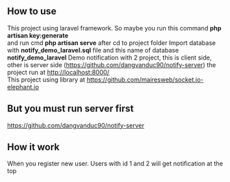 ## How to use
This project using laravel framework. So maybe you run this command <b>php artisan key:generate</b><br>
and run cmd <b>php artisan serve</b> after cd to project folder
Import database with <b>notify_demo_laravel.sql</b> file and this name of database <b>notify_demo_laravel</b>
Demo notification with 2 project, this is client side, other is server side (https://github.com/dangvanduc90/notify-server)
the project run at <a href="http://localhost:8000/">http://localhost:8000/</a><br>
This project using library at <a href="https://github.com/mairesweb/socket.io-elephant.io">https://github.com/mairesweb/socket.io-elephant.io</a>
## But you must run server first
https://github.com/dangvanduc90/notify-server
## How it work
When you register new user. Users with id 1 and 2 will get notification at the top